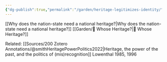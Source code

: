 ```yaml
---
{"dg-publish":true,"permalink":"/garden/heritage-legitimizes-identity/","created":"2024-06-19T22:50:43.000+08:00","updated":"2024-07-22T14:45:09.276+08:00"}
---
```


[[Why does the nation-state need a national heritage?\|Why does the nation-state need a national heritage?]]
[[Garden/🌳 Whose Heritage?\|🌳 Whose Heritage?]]

Related: [[Sources/200 Zotero Annotations/@smithHeritagePowerPolitics2022\|Heritage, the power of the past, and the politics of (mis)recognition]]
Lowenthal 1985, 1996
